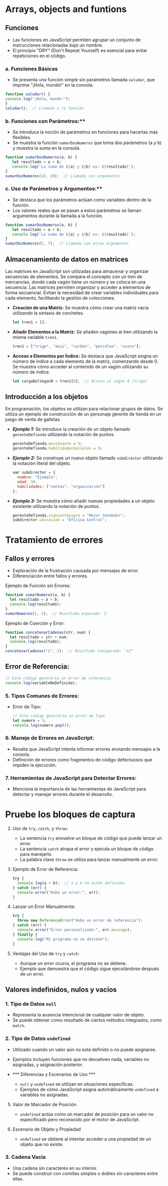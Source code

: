 # Arrays, objects and funtions
## Funciones
- Las funciones en JavaScript permiten agrupar un conjunto de instrucciones relacionadas bajo un nombre.
- El principio "DRY" (Don't Repeat Yourself) es esencial para evitar repeticiones en el código.

### a. Funciones Básicas
- Se presenta una función simple sin parámetros llamada `saludar`, que imprime "¡Hola, mundo!" en la consola.
```javascript
function saludar() {
console.log("¡Hola, mundo!");
}
saludar();  // Llamada a la función
```
### b. Funciones con Parámetros:**
- Se introduce la noción de parámetros en funciones para hacerlas más flexibles.
- Se muestra la función `sumarDosNumeros` que toma dos parámetros (a y b) y muestra la suma en la consola.
```javascript
function sumarDosNumeros(a, b) {
   let resultado = a + b;
   console.log(`La suma de ${a} y ${b} es: ${resultado}`);
}
sumarDosNumeros(10, 20);  // Llamada con argumentos
```
### c. Uso de Parámetros y Argumentos:**
- Se destaca que los parámetros actúan como variables dentro de la función.
- Los valores reales que se pasan a estos parámetros se llaman argumentos durante la llamada a la función.
```javascript
function sumarDosNumeros(a, b) {
   let resultado = a + b;
   console.log(`La suma de ${a} y ${b} es: ${resultado}`);
}
sumarDosNumeros(5, 7);  // Llamada con otros argumentos
```
## Almacenamiento de datos en matrices
Las matrices en JavaScript son utilizadas para almacenar y organizar secuencias de elementos.
Se compara el concepto con un tren de mercancías, donde cada vagón tiene un número y se coloca en una secuencia.
Las matrices permiten organizar y acceder a elementos de forma secuencial.
Evitan la necesidad de crear variables individuales para cada elemento, facilitando la gestión de colecciones.

- **Creación de una Matriz:**
  Se muestra cómo crear una matriz vacía utilizando la sintaxis de corchetes.
  ```javascript
  let tren1 = [];
  ```

- **Añadir Elementos a la Matriz:**
  Se añaden vagones al tren utilizando la misma variable `tren1`.
  ```javascript
  tren1 = ["trigo", "maíz", "carbón", "petróleo", "acero"];
  ```

- **Acceso a Elementos por Índice:**
  Se destaca que JavaScript asigna un número de índice a cada elemento de la matriz, comenzando desde 0.
  Se muestra cómo acceder al contenido de un vagón utilizando su número de índice.
  ```javascript
  let cargaDelVagon0 = tren1[0];  // Acceso al vagón 0 (trigo)
  ```
## Introducción a los objetos
En programación, los objetos se utilizan para relacionar grupos de datos.
Se utiliza un ejemplo de construcción de un personaje gerente de tienda en un juego de venta de galletas.
  -  ***Ejemplo 1:***
     Se introduce la creación de un objeto llamado `gerenteDeTienda` utilizando la notación de puntos.
     ```javascript
     gerenteDeTienda.movimiento = 5;
     gerenteDeTienda.habilidadesSociales = 8;
     ```
     
  -  ***Ejemplo 2:***
     Se construye un nuevo objeto llamado `subdirector` utilizando la notación literal del objeto.
     ```javascript
     var subdirector = {
       nombre: "Ejemplo",
       edad: 30,
       habilidades: ["ventas", "organización"]
     };
     ```

  -  ***Ejemplo 3:***
     Se muestra cómo añadir nuevas propiedades a un objeto existente utilizando la notación de puntos.
     ```javascript
     gerenteDeTienda.siguienteLogro = "Mejor Vendedor";
     subdirector.ubicacion = "Oficina Central";
     ```
# Tratamiento de errores
## Fallos y errores
   - Exploración de la frustración causada por mensajes de error.
   - Diferenciación entre fallos y errores.

Ejemplo de Función sin Errores:
   ```javascript
   function sumarNumeros(a, b) {
     let resultado = a + b;
     console.log(resultado);
   }
   sumarNumeros(1, 2);  // Resultado esperado: 3
   ```

Ejemplo de Coerción y Error:
   ```javascript
   function concatenarCadenas(str, num) {
     let resultado = str + num;
     console.log(resultado);
   }
   concatenarCadenas("1", 2);  // Resultado inesperado: "12"
   ```

## Error de Referencia:
   ```javascript
   // Este código generaría un error de referencia
   console.log(variableNoDefinida);
   ```

### 5. Tipos Comunes de Errores:
   - Error de Tipo:
     ```javascript
     // Este código generaría un error de tipo
     let numero = 5;
     console.log(numero.pop());
     ```

### 6. Manejo de Errores en JavaScript:
   - Resalta que JavaScript intenta informar errores enviando mensajes a la consola.
   - Definición de errores como fragmentos de código defectuosos que impiden la ejecución.

### 7. Herramientas de JavaScript para Detectar Errores:
   - Menciona la importancia de las herramientas de JavaScript para detectar y manejar errores durante el desarrollo.

# Pruebe los bloques de captura

2. Uso de `try`, `catch`, y `throw`:
   - La sentencia `try` envuelve un bloque de código que puede lanzar un error.
   - La sentencia `catch` atrapa el error y ejecuta un bloque de código para manejarlo.
   - La palabra clave `throw` se utiliza para lanzar manualmente un error.

3. Ejemplo de Error de Referencia:
   ```javascript
   try {
     console.log(a + b);  // a y b no están definidas
   } catch (err) {
     console.error("Hubo un error:", err);
   }
   ```

4. Lanzar un Error Manualmente:
   ```javascript
   try {
     throw new ReferenceError("Hubo un error de referencia");
   } catch (err) {
     console.error("Error personalizado:", err.message);
   } finally {
     console.log("Mi programa no se detiene");
   }
   ```

5. Ventajas del Uso de `try` y `catch`:
   - Aunque un error ocurra, el programa no se detiene.
   - Ejemplo que demuestra que el código sigue ejecutándose después de un error.

## Valores indefinidos, nulos y vacíos
### 1. Tipo de Datos `null`
   - Representa la ausencia intencional de cualquier valor de objeto.
   - Se puede obtener como resultado de ciertos métodos integrados, como `match`.

### 2. Tipo de Datos `undefined`
   - Utilizado cuando un valor aún no está definido o no puede asignarse.
   - Ejemplos incluyen funciones que no devuelven nada, variables no asignadas, y asignación posterior.
 
- *** Diferencias y Escenarios de Uso ***
   - `null` y `undefined` se utilizan en situaciones específicas.
   - Ejemplos de cómo JavaScript asigna automáticamente `undefined` a variables no asignadas.

5. Valor de Marcador de Posición
   - `undefined` actúa como un marcador de posición para un valor no especificado pero reconocido por el motor de JavaScript.

6. Escenario de Objeto y Propiedad
   - `undefined` se obtiene al intentar acceder a una propiedad de un objeto que no existe.

### 3. Cadena Vacía
   - Una cadena sin caracteres en su interior.
   - Se puede construir con comillas simples o dobles sin caracteres entre ellas.

